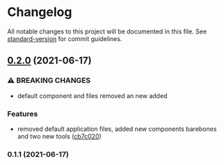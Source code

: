 # Changelog

All notable changes to this project will be documented in this file. See [standard-version](https://github.com/conventional-changelog/standard-version) for commit guidelines.

## [0.2.0](https://github.com/RedFoxFinn/solita-academy-vaccine/compare/v0.1.1...v0.2.0) (2021-06-17)


### ⚠ BREAKING CHANGES

* default component and files removed an new added

### Features

* removed default application files, added new components barebones and two new tools ([cb7c020](https://github.com/RedFoxFinn/solita-academy-vaccine/commit/cb7c020a2130bac696e18a064b17852d5fc4b5d8))

### 0.1.1 (2021-06-17)
